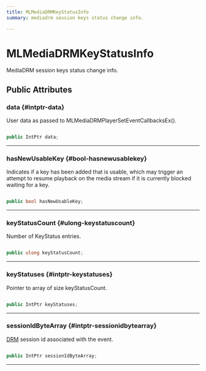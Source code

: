 ```yaml
---
title: MLMediaDRMKeyStatusInfo
summary: mediadrm session keys status change info. 

---
```


# MLMediaDRMKeyStatusInfo




MediaDRM session keys status change info.   





## Public Attributes

### data {#intptr-data}

User data as passed to MLMediaDRMPlayerSetEventCallbacksEx(). 

```csharp

public IntPtr data;

```






-----------

### hasNewUsableKey {#bool-hasnewusablekey}

Indicates if a key has been added that is usable, which may trigger an attempt to resume playback on the media stream if it is currently blocked waiting for a key. 

```csharp

public bool hasNewUsableKey;

```






-----------

### keyStatusCount {#ulong-keystatuscount}

Number of KeyStatus entries. 

```csharp

public ulong keyStatusCount;

```






-----------

### keyStatuses {#intptr-keystatuses}

Pointer to array of size keyStatusCount. 

```csharp

public IntPtr keyStatuses;

```






-----------

### sessionIdByteArray {#intptr-sessionidbytearray}

[DRM](/versioned_docs/version-14-Jun-2023/unity-api/api/UnityEngine.XR.MagicLeap/MLMedia/Player/Track/DRM/UnityEngine.XR.MagicLeap.MLMedia.Player.Track.DRM.md) session id associated with the event. 

```csharp

public IntPtr sessionIdByteArray;

```






-----------


